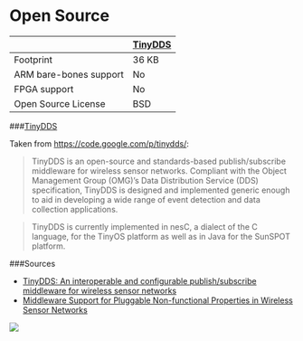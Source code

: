 # Open Source

| |  [TinyDDS](https://code.google.com/p/tinydds/) |
|---- | ------|
|Footprint  | 36 KB |
| ARM bare-bones support| No |
| FPGA support | No |
| Open Source License | BSD |



###[TinyDDS](https://code.google.com/p/tinydds/)

Taken from https://code.google.com/p/tinydds/:

>TinyDDS is an open-source and standards-based publish/subscribe middleware for wireless sensor networks. Compliant with the Object Management Group (OMG)’s Data Distribution Service (DDS) specification, TinyDDS is designed and implemented generic enough to aid in developing a wide range of event detection and data collection applications.

>TinyDDS is currently implemented in nesC, a dialect of the C language, for the TinyOS platform as well as in Java for the SunSPOT platform.




###Sources
- [TinyDDS: An interoperable and configurable publish/subscribe middleware for wireless sensor networks](http://www.researchgate.net/publication/255969115_TinyDDS_An_Interoperable_and_Configurable_PublishSubscribe_Middleware_for_Wireless_Sensor_Networks/file/e0b49521214aaca660.pdf)
- [Middleware Support for Pluggable Non-functional Properties in Wireless Sensor Networks](file:///home/victor/Downloads/mnpsc08.pdf)

![](http://osrfoundation.org/assets/images/osrf_masthead.png)
